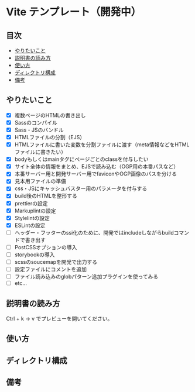 # Vite テンプレート（開発中）<!-- omit in toc -->

## 目次<!-- omit in toc -->
- [やりたいこと](#やりたいこと)
- [説明書の読み方](#説明書の読み方)
- [使い方](#使い方)
- [ディレクトリ構成](#ディレクトリ構成)
- [備考](#備考)

## やりたいこと
- [x] 複数ページのHTMLの書き出し
- [x] Sassのコンパイル
- [x] Sass・JSのバンドル
- [x] HTMLファイルの分割（EJS）
- [x] HTMLファイルに書いた変数を分割ファイルに渡す（meta情報などをHTMLファイルに書きたい）
- [x] bodyもしくはmainタグにページごとのclassを付与したい
- [x] サイト全体の情報をまとめ、EJSで読み込む（OGP用の本番パスなど）
- [x] 本番サーバー用と開発サーバー用でfaviconやOGP画像のパスを分ける
- [x] 見本用ファイルの準備
- [x] css・JSにキャッシュバスター用のパラメータを付与する
- [x] build後のHTMLを整形する
- [x] prettierの設定
- [x] Markuplintの設定
- [x] Stylelintの設定
- [x] ESLintの設定
- [ ] ヘッダー・フッターのssi化のために、開発ではincludeしながらbuildコマンドで書き出す
- [ ] PostCSSオプションの導入
- [ ] storybookの導入
- [ ] scssのsoucemapを開発で出力する
- [ ] 設定ファイルにコメントを追加
- [ ] ファイル読み込みのglobパターン追加プラグインを使ってみる
- [ ] etc...

## 説明書の読み方
Ctrl + k → v でプレビューを開いてください。

## 使い方

## ディレクトリ構成

## 備考
